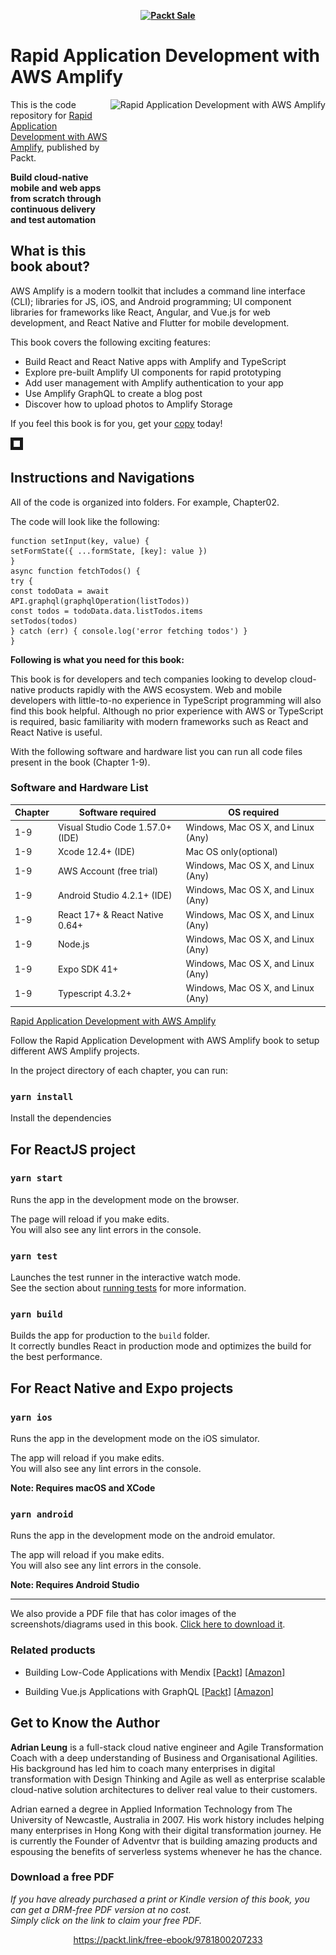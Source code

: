 
<b><p align='center'>[![Packt Sale](https://static.packt-cdn.com/assets/images/packt+events/Improve_UX.png)](https://packt.link/algotradingpython)</p></b> 




# Rapid Application Development with AWS Amplify

<a href="https://www.packtpub.com/product/rapid-application-development-with-aws-amplify/9781800207233?utm_source=github&utm_medium=repository&utm_campaign=9781800207233"><img src="https://static.packt-cdn.com/products/9781800207233/cover/smaller" alt="Rapid Application Development with AWS Amplify" height="256px" align="right"></a>

This is the code repository for [Rapid Application Development with AWS Amplify](https://www.packtpub.com/product/rapid-application-development-with-aws-amplify/9781800207233?utm_source=github&utm_medium=repository&utm_campaign=9781800207233), published by Packt.

**Build cloud-native mobile and web apps from scratch through continuous delivery and test automation**

## What is this book about?
AWS Amplify is a modern toolkit that includes a command line interface (CLI); libraries for JS, iOS, and Android programming; UI component libraries for frameworks like React, Angular, and Vue.js for web development, and React Native and Flutter for mobile development.

This book covers the following exciting features:
* Build React and React Native apps with Amplify and TypeScript
* Explore pre-built Amplify UI components for rapid prototyping
* Add user management with Amplify authentication to your app
* Use Amplify GraphQL to create a blog post
* Discover how to upload photos to Amplify Storage

If you feel this book is for you, get your [copy](https://www.amazon.com/dp/1800207239) today!

<a href="https://www.packtpub.com/?utm_source=github&utm_medium=banner&utm_campaign=GitHubBanner"><img src="https://raw.githubusercontent.com/PacktPublishing/GitHub/master/GitHub.png" 
alt="https://www.packtpub.com/" border="5" /></a>


## Instructions and Navigations
All of the code is organized into folders. For example, Chapter02.

The code will look like the following:
```
function setInput(key, value) {
setFormState({ ...formState, [key]: value })
}
async function fetchTodos() {
try {
const todoData = await
API.graphql(graphqlOperation(listTodos))
const todos = todoData.data.listTodos.items
setTodos(todos)
} catch (err) { console.log('error fetching todos') }
}
```

**Following is what you need for this book:**

This book is for developers and tech companies looking to develop cloud-native products rapidly with the AWS ecosystem. Web and mobile developers with little-to-no experience in TypeScript programming will also find this book helpful. Although no prior experience with AWS or TypeScript is required, basic familiarity with modern frameworks such as React and React Native is useful.

With the following software and hardware list you can run all code files present in the book (Chapter 1-9).

### Software and Hardware List

| Chapter  | Software required                     | OS required                        |
| -------- | --------------------------------------| -----------------------------------|
| 1-9      | Visual Studio Code 1.57.0+ (IDE)      | Windows, Mac OS X, and Linux (Any) |
| 1-9      | Xcode 12.4+ (IDE)                     | Mac OS only(optional)              |
| 1-9      | AWS Account (free trial)              | Windows, Mac OS X, and Linux (Any) |
| 1-9      | Android Studio 4.2.1+ (IDE)           | Windows, Mac OS X, and Linux (Any) |
| 1-9      | React 17+ & React Native 0.64+        | Windows, Mac OS X, and Linux (Any) |
| 1-9      | Node.js                               | Windows, Mac OS X, and Linux (Any) |
| 1-9      | Expo SDK 41+                          | Windows, Mac OS X, and Linux (Any) |
| 1-9      | Typescript 4.3.2+                     | Windows, Mac OS X, and Linux (Any) |


[Rapid Application Development with AWS Amplify](https://github.com/PacktPublishing/Rapid-Application-Development-with-AWS-Amplify)

Follow the Rapid Application Development with AWS Amplify book to setup different AWS Amplify projects.

In the project directory of each chapter, you can run:

### `yarn install`
Install the dependencies

## For ReactJS project

### `yarn start`

Runs the app in the development mode on the browser.

The page will reload if you make edits.<br />
You will also see any lint errors in the console.

### `yarn test`

Launches the test runner in the interactive watch mode.<br />
See the section about [running tests](https://facebook.github.io/create-react-app/docs/running-tests) for more information.

### `yarn build`

Builds the app for production to the `build` folder.<br />
It correctly bundles React in production mode and optimizes the build for the best performance.

## For React Native and Expo projects

### `yarn ios`

Runs the app in the development mode on the iOS simulator.

The app will reload if you make edits.<br />
You will also see any lint errors in the console.

**Note: Requires macOS and XCode**

### `yarn android`

Runs the app in the development mode on the android emulator.<br />

The app will reload if you make edits.<br />
You will also see any lint errors in the console.

**Note: Requires Android Studio**

<hr/>

We also provide a PDF file that has color images of the screenshots/diagrams used in this book. [Click here to download it](https://static.packt-cdn.com/downloads/9781800207233_ColorImages.pdf).



### Related products <Other books you may enjoy>
* Building Low-Code Applications with Mendix [[Packt]](https://www.packtpub.com/product/building-low-code-applications-with-mendix/9781800201422?utm_source=github&utm_medium=repository&utm_campaign=9781800201422) [[Amazon]](https://www.amazon.com/dp/1800201427)

* Building Vue.js Applications with GraphQL [[Packt]](https://www.packtpub.com/product/building-vue-js-applications-with-graphql/9781800565074?utm_source=github&utm_medium=repository&utm_campaign=9781800565074) [[Amazon]](https://www.amazon.com/dp/1800565070)

## Get to Know the Author
**Adrian Leung**
is a full-stack cloud native engineer and Agile Transformation Coach with a deep understanding of Business and Organisational Agilities. His background has led him to coach many enterprises in digital transformation with Design Thinking and Agile as well as enterprise scalable cloud-native solution architectures to deliver real value to their customers.
  
Adrian earned a degree in Applied Information Technology from The University of Newcastle, Australia in 2007. His work history includes helping many enterprises in Hong Kong with their digital transformation journey. He is currently the Founder of Adventvr that is building amazing products and espousing the benefits of serverless systems whenever he has the chance.


### Download a free PDF

 <i>If you have already purchased a print or Kindle version of this book, you can get a DRM-free PDF version at no cost.<br>Simply click on the link to claim your free PDF.</i>
<p align="center"> <a href="https://packt.link/free-ebook/9781800207233">https://packt.link/free-ebook/9781800207233 </a> </p>